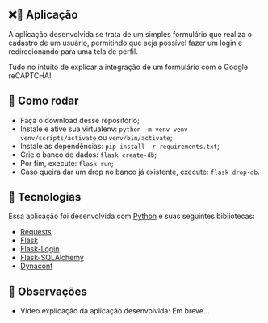 ##  ❌🤖 Aplicação

<p>A aplicação desenvolvida se trata de um simples formulário que realiza o cadastro de um usuário, permitindo que seja possível fazer um login e redirecionando para uma tela de perfil.</p>
<p>Tudo no intuito de explicar a integração de um formulário com o Google reCAPTCHA!</p>

## 🤔 Como rodar

- Faça o download desse repositório;
- Instale e ative sua virtualenv: `python -m venv venv`  `venv/scripts/activate` ou `venv/bin/activate`;
- Instale as dependências: `pip install -r requirements.txt`;
- Crie o banco de dados: `flask create-db`;
- Por fim, execute: `flask run`;
- Caso queira dar um drop no banco já existente, execute: `flask drop-db`.

## 🧰 Tecnologias

Essa aplicação foi desenvolvida com [Python](https://docs.python.org/pt-br/3/index.html) e suas seguintes bibliotecas:

- [Requests](https://requests.readthedocs.io/en/latest/)
- [Flask](https://flask.palletsprojects.com/en/1.1.x/)
- [Flask-Login](https://flask-login.readthedocs.io/en/latest/)
- [Flask-SQLAlchemy](https://flask-sqlalchemy.palletsprojects.com/en/2.x/)
- [Dynaconf](https://dynaconf.readthedocs.io/en/latest/)

## 📝 Observações

- Vídeo explicação da aplicação desenvolvida: Em breve...